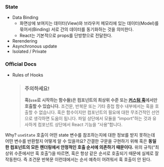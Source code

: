 ### State
- Data Binding
  - 화면상에 보여지는 데이터(View)와 브라우저 메모리에 있는 데이터(Model)를 묶어서(Binding) 서로 간의 데이터를 동기화하는 것을 의미한다.
  - React는 기본적으로 props를 단방향으로 전달한다.
- Rerendering
- Asynchronous update
- Isolated / Private

### Official Docs
- Rules of Hooks
  >### **주의하세요!**
  >
  >**훅(`use`로 시작하는 함수들)은 컴포넌트의 최상위 수준 또는 [커스텀 훅](https://ko.react.dev/learn/reusing-logic-with-custom-hooks)에서만 호출할 수 있습니다.** 조건문, 반복문 또는 기타 중첩 함수 내부에서는 훅을 호출할 수 없습니다. 훅은 함수이지만 컴포넌트의 필요에 대한 무조건적인 선언으로 생각하면 도움이 됩니다. 파일 상단에서 모듈을 “import”하는 것과 유사하게 컴포넌트 상단에서 React 기능을 “사용”합니다.
  
Why? `useState` 호출이 어떤 state 변수를 참조하는지에 대한 정보를 받지 못하는데 어떤 변수를 반환할지 어떻게 알 수 있을까요? 간결한 구문을 구현하기 위해 훅은 **동일한 컴포넌트의 모든 렌더링에서 안정적인 호출 순서에 의존하기 때문이다.** 위의 규칙(“최상위 수준에서만 훅 호출”)을 따르면, 훅은 항상 같은 순서로 호출되기 때문에 실제로 잘 작동한다. 즉 조건문 반복문 이런데에서는 순서 예측이 어려워서 훅 호출이 안 된다.
